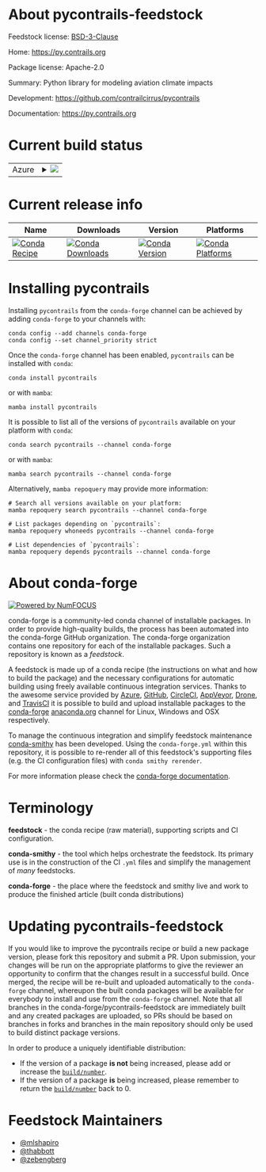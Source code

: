 About pycontrails-feedstock
===========================

Feedstock license: [BSD-3-Clause](https://github.com/conda-forge/pycontrails-feedstock/blob/main/LICENSE.txt)

Home: https://py.contrails.org

Package license: Apache-2.0

Summary: Python library for modeling aviation climate impacts

Development: https://github.com/contrailcirrus/pycontrails

Documentation: https://py.contrails.org

Current build status
====================


<table>
    
  <tr>
    <td>Azure</td>
    <td>
      <details>
        <summary>
          <a href="https://dev.azure.com/conda-forge/feedstock-builds/_build/latest?definitionId=22765&branchName=main">
            <img src="https://dev.azure.com/conda-forge/feedstock-builds/_apis/build/status/pycontrails-feedstock?branchName=main">
          </a>
        </summary>
        <table>
          <thead><tr><th>Variant</th><th>Status</th></tr></thead>
          <tbody><tr>
              <td>linux_64_python3.10.____cpython</td>
              <td>
                <a href="https://dev.azure.com/conda-forge/feedstock-builds/_build/latest?definitionId=22765&branchName=main">
                  <img src="https://dev.azure.com/conda-forge/feedstock-builds/_apis/build/status/pycontrails-feedstock?branchName=main&jobName=linux&configuration=linux%20linux_64_python3.10.____cpython" alt="variant">
                </a>
              </td>
            </tr><tr>
              <td>linux_64_python3.11.____cpython</td>
              <td>
                <a href="https://dev.azure.com/conda-forge/feedstock-builds/_build/latest?definitionId=22765&branchName=main">
                  <img src="https://dev.azure.com/conda-forge/feedstock-builds/_apis/build/status/pycontrails-feedstock?branchName=main&jobName=linux&configuration=linux%20linux_64_python3.11.____cpython" alt="variant">
                </a>
              </td>
            </tr><tr>
              <td>linux_64_python3.12.____cpython</td>
              <td>
                <a href="https://dev.azure.com/conda-forge/feedstock-builds/_build/latest?definitionId=22765&branchName=main">
                  <img src="https://dev.azure.com/conda-forge/feedstock-builds/_apis/build/status/pycontrails-feedstock?branchName=main&jobName=linux&configuration=linux%20linux_64_python3.12.____cpython" alt="variant">
                </a>
              </td>
            </tr><tr>
              <td>linux_64_python3.9.____cpython</td>
              <td>
                <a href="https://dev.azure.com/conda-forge/feedstock-builds/_build/latest?definitionId=22765&branchName=main">
                  <img src="https://dev.azure.com/conda-forge/feedstock-builds/_apis/build/status/pycontrails-feedstock?branchName=main&jobName=linux&configuration=linux%20linux_64_python3.9.____cpython" alt="variant">
                </a>
              </td>
            </tr><tr>
              <td>osx_64_python3.10.____cpython</td>
              <td>
                <a href="https://dev.azure.com/conda-forge/feedstock-builds/_build/latest?definitionId=22765&branchName=main">
                  <img src="https://dev.azure.com/conda-forge/feedstock-builds/_apis/build/status/pycontrails-feedstock?branchName=main&jobName=osx&configuration=osx%20osx_64_python3.10.____cpython" alt="variant">
                </a>
              </td>
            </tr><tr>
              <td>osx_64_python3.11.____cpython</td>
              <td>
                <a href="https://dev.azure.com/conda-forge/feedstock-builds/_build/latest?definitionId=22765&branchName=main">
                  <img src="https://dev.azure.com/conda-forge/feedstock-builds/_apis/build/status/pycontrails-feedstock?branchName=main&jobName=osx&configuration=osx%20osx_64_python3.11.____cpython" alt="variant">
                </a>
              </td>
            </tr><tr>
              <td>osx_64_python3.12.____cpython</td>
              <td>
                <a href="https://dev.azure.com/conda-forge/feedstock-builds/_build/latest?definitionId=22765&branchName=main">
                  <img src="https://dev.azure.com/conda-forge/feedstock-builds/_apis/build/status/pycontrails-feedstock?branchName=main&jobName=osx&configuration=osx%20osx_64_python3.12.____cpython" alt="variant">
                </a>
              </td>
            </tr><tr>
              <td>osx_64_python3.9.____cpython</td>
              <td>
                <a href="https://dev.azure.com/conda-forge/feedstock-builds/_build/latest?definitionId=22765&branchName=main">
                  <img src="https://dev.azure.com/conda-forge/feedstock-builds/_apis/build/status/pycontrails-feedstock?branchName=main&jobName=osx&configuration=osx%20osx_64_python3.9.____cpython" alt="variant">
                </a>
              </td>
            </tr><tr>
              <td>win_64_python3.10.____cpython</td>
              <td>
                <a href="https://dev.azure.com/conda-forge/feedstock-builds/_build/latest?definitionId=22765&branchName=main">
                  <img src="https://dev.azure.com/conda-forge/feedstock-builds/_apis/build/status/pycontrails-feedstock?branchName=main&jobName=win&configuration=win%20win_64_python3.10.____cpython" alt="variant">
                </a>
              </td>
            </tr><tr>
              <td>win_64_python3.11.____cpython</td>
              <td>
                <a href="https://dev.azure.com/conda-forge/feedstock-builds/_build/latest?definitionId=22765&branchName=main">
                  <img src="https://dev.azure.com/conda-forge/feedstock-builds/_apis/build/status/pycontrails-feedstock?branchName=main&jobName=win&configuration=win%20win_64_python3.11.____cpython" alt="variant">
                </a>
              </td>
            </tr><tr>
              <td>win_64_python3.12.____cpython</td>
              <td>
                <a href="https://dev.azure.com/conda-forge/feedstock-builds/_build/latest?definitionId=22765&branchName=main">
                  <img src="https://dev.azure.com/conda-forge/feedstock-builds/_apis/build/status/pycontrails-feedstock?branchName=main&jobName=win&configuration=win%20win_64_python3.12.____cpython" alt="variant">
                </a>
              </td>
            </tr><tr>
              <td>win_64_python3.9.____cpython</td>
              <td>
                <a href="https://dev.azure.com/conda-forge/feedstock-builds/_build/latest?definitionId=22765&branchName=main">
                  <img src="https://dev.azure.com/conda-forge/feedstock-builds/_apis/build/status/pycontrails-feedstock?branchName=main&jobName=win&configuration=win%20win_64_python3.9.____cpython" alt="variant">
                </a>
              </td>
            </tr>
          </tbody>
        </table>
      </details>
    </td>
  </tr>
</table>

Current release info
====================

| Name | Downloads | Version | Platforms |
| --- | --- | --- | --- |
| [![Conda Recipe](https://img.shields.io/badge/recipe-pycontrails-green.svg)](https://anaconda.org/conda-forge/pycontrails) | [![Conda Downloads](https://img.shields.io/conda/dn/conda-forge/pycontrails.svg)](https://anaconda.org/conda-forge/pycontrails) | [![Conda Version](https://img.shields.io/conda/vn/conda-forge/pycontrails.svg)](https://anaconda.org/conda-forge/pycontrails) | [![Conda Platforms](https://img.shields.io/conda/pn/conda-forge/pycontrails.svg)](https://anaconda.org/conda-forge/pycontrails) |

Installing pycontrails
======================

Installing `pycontrails` from the `conda-forge` channel can be achieved by adding `conda-forge` to your channels with:

```
conda config --add channels conda-forge
conda config --set channel_priority strict
```

Once the `conda-forge` channel has been enabled, `pycontrails` can be installed with `conda`:

```
conda install pycontrails
```

or with `mamba`:

```
mamba install pycontrails
```

It is possible to list all of the versions of `pycontrails` available on your platform with `conda`:

```
conda search pycontrails --channel conda-forge
```

or with `mamba`:

```
mamba search pycontrails --channel conda-forge
```

Alternatively, `mamba repoquery` may provide more information:

```
# Search all versions available on your platform:
mamba repoquery search pycontrails --channel conda-forge

# List packages depending on `pycontrails`:
mamba repoquery whoneeds pycontrails --channel conda-forge

# List dependencies of `pycontrails`:
mamba repoquery depends pycontrails --channel conda-forge
```


About conda-forge
=================

[![Powered by
NumFOCUS](https://img.shields.io/badge/powered%20by-NumFOCUS-orange.svg?style=flat&colorA=E1523D&colorB=007D8A)](https://numfocus.org)

conda-forge is a community-led conda channel of installable packages.
In order to provide high-quality builds, the process has been automated into the
conda-forge GitHub organization. The conda-forge organization contains one repository
for each of the installable packages. Such a repository is known as a *feedstock*.

A feedstock is made up of a conda recipe (the instructions on what and how to build
the package) and the necessary configurations for automatic building using freely
available continuous integration services. Thanks to the awesome service provided by
[Azure](https://azure.microsoft.com/en-us/services/devops/), [GitHub](https://github.com/),
[CircleCI](https://circleci.com/), [AppVeyor](https://www.appveyor.com/),
[Drone](https://cloud.drone.io/welcome), and [TravisCI](https://travis-ci.com/)
it is possible to build and upload installable packages to the
[conda-forge](https://anaconda.org/conda-forge) [anaconda.org](https://anaconda.org/)
channel for Linux, Windows and OSX respectively.

To manage the continuous integration and simplify feedstock maintenance
[conda-smithy](https://github.com/conda-forge/conda-smithy) has been developed.
Using the ``conda-forge.yml`` within this repository, it is possible to re-render all of
this feedstock's supporting files (e.g. the CI configuration files) with ``conda smithy rerender``.

For more information please check the [conda-forge documentation](https://conda-forge.org/docs/).

Terminology
===========

**feedstock** - the conda recipe (raw material), supporting scripts and CI configuration.

**conda-smithy** - the tool which helps orchestrate the feedstock.
                   Its primary use is in the construction of the CI ``.yml`` files
                   and simplify the management of *many* feedstocks.

**conda-forge** - the place where the feedstock and smithy live and work to
                  produce the finished article (built conda distributions)


Updating pycontrails-feedstock
==============================

If you would like to improve the pycontrails recipe or build a new
package version, please fork this repository and submit a PR. Upon submission,
your changes will be run on the appropriate platforms to give the reviewer an
opportunity to confirm that the changes result in a successful build. Once
merged, the recipe will be re-built and uploaded automatically to the
`conda-forge` channel, whereupon the built conda packages will be available for
everybody to install and use from the `conda-forge` channel.
Note that all branches in the conda-forge/pycontrails-feedstock are
immediately built and any created packages are uploaded, so PRs should be based
on branches in forks and branches in the main repository should only be used to
build distinct package versions.

In order to produce a uniquely identifiable distribution:
 * If the version of a package **is not** being increased, please add or increase
   the [``build/number``](https://docs.conda.io/projects/conda-build/en/latest/resources/define-metadata.html#build-number-and-string).
 * If the version of a package **is** being increased, please remember to return
   the [``build/number``](https://docs.conda.io/projects/conda-build/en/latest/resources/define-metadata.html#build-number-and-string)
   back to 0.

Feedstock Maintainers
=====================

* [@mlshapiro](https://github.com/mlshapiro/)
* [@thabbott](https://github.com/thabbott/)
* [@zebengberg](https://github.com/zebengberg/)

